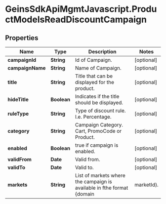 # GeinsSdkApiMgmtJavascript.ProductModelsReadDiscountCampaign

## Properties

Name | Type | Description | Notes
------------ | ------------- | ------------- | -------------
**campaignId** | **String** | Id of Campaign. | [optional] 
**campaignName** | **String** | Name of Campaign. | [optional] 
**title** | **String** | Title that can be displayed for the product. | [optional] 
**hideTitle** | **Boolean** | Indicates if the title should be displayed. | [optional] 
**ruleType** | **String** | Type of discount rule. I.e. Percentage. | [optional] 
**category** | **String** | Campaign Category. Cart, PromoCode or Product. | [optional] 
**enabled** | **Boolean** | true if campaign is enabled. | [optional] 
**validFrom** | **Date** | Valid from. | [optional] 
**validTo** | **Date** | Valid to. | [optional] 
**markets** | **String** | List of markets where the campaign is available in fthe format {domain|marketId}. | [optional] 


